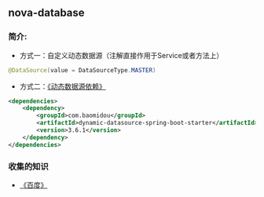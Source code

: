 ## nova-database
### 简介:
* 方式一：自定义动态数据源（注解直接作用于Service或者方法上）
~~~java
@DataSource(value = DataSourceType.MASTER)
~~~
* 方式二：[《动态数据源依赖》](https://mvnrepository.com/artifact/com.baomidou/dynamic-datasource-spring-boot-starter)
~~~xml
<dependencies>
    <dependency>
        <groupId>com.baomidou</groupId>
        <artifactId>dynamic-datasource-spring-boot-starter</artifactId>
        <version>3.6.1</version>
    </dependency>
</dependencies>
~~~

### 收集的知识
* [《百度》](https://www.baidu.com)

